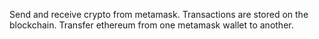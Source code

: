 Send and receive crypto from metamask. Transactions are stored on the blockchain.
Transfer ethereum from one metamask wallet to another.
